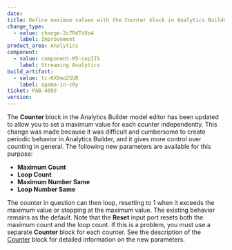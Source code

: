 ```yaml
---
date:
title: Define maximum values with the Counter block in Analytics Builder
change_type:
  - value: change-2c7RdTdXo4
    label: Improvement
product_area: Analytics
component:
  - value: component-M5-cepIIS
    label: Streaming Analytics
build_artifact:
  - value: tc-KXXmo2SUR
    label: apama-in-c8y
ticket: PAB-4093
version:
---
```

The **Counter** block in the Analytics Builder model editor has been updated to allow you to set a maximum value for each counter independently. This change was made because it was difficult and cumbersome to create periodic behavior in Analytics Builder, and it gives more control over counting in general.
The following new parameters are available for this purpose:

- **Maximum Count**
- **Loop Count**
- **Maximum Number Same**
- **Loop Number Same**

The counter in question can then loop, resetting to 1 when it exceeds the maximum value or stopping at the maximum value. The existing behavior remains as the default.
Note that the **Reset** input port resets both the maximum count and the loop count. If this is a problem, you must use a separate **Counter** block for each counter.
See the description of the [Counter](https://cumulocity.com/docs/streaming-analytics/block-reference/#counter) block for detailed information on the new parameters.
